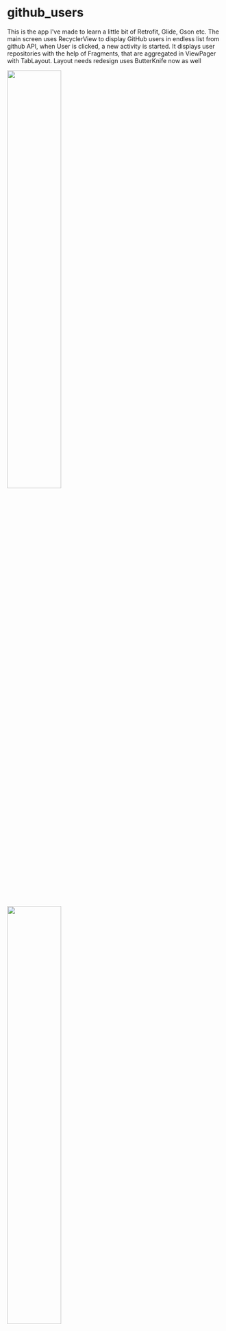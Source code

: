 # github_users

This is the app I've made to learn a little bit of Retrofit, Glide, Gson etc. The main screen uses RecyclerView
to display GitHub users in endless list from github API, when User is clicked, a new activity is started. It displays
user repositories with the help of Fragments, that are aggregated in ViewPager with TabLayout. Layout needs redesign
uses ButterKnife now as well 
 
<img src="http://i63.tinypic.com/330y6n6.jpg" width="50%"> </img><img src="http://i67.tinypic.com/2sbnwvq.jpg" width="50%"></img>
